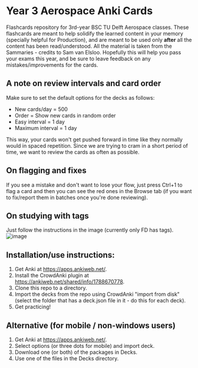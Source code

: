 # Year 3 Aerospace Anki Cards
Flashcards repository for 3rd-year BSC TU Delft Aerospace classes. These flashcards are meant to help solidify the learned content in your memory (specially helpful for Production), and are meant to be used only **after** all the content has been read/understood. All the material is taken from the Sammaries - credits to Sam van Elsloo. Hopefully this will help you pass your exams this year, and be sure to leave feedback on any mistakes/improvements for the cards.

## A note on review intervals and card order

Make sure to set the default options for the decks as follows:
- New cards/day = 500
- Order = Show new cards in random order
- Easy interval = 1 day
- Maximum interval = 1 day

This way, your cards won't get pushed forward in time like they normally would in spaced repetition. Since we are trying to cram in a short period of time, we want to review the cards as often as possible.

## On flagging and fixes

If you see a mistake and don't want to lose your flow, just press Ctrl+1 to flag a card and then you can see the red ones in the Browse tab (if you want to fix/report them in batches once you're done reviewing).

## On studying with tags
Just follow the instructions in the image (currently only FD has tags).
![image](https://user-images.githubusercontent.com/50732027/113481242-a9d23e80-9498-11eb-8e13-fa68c0164675.png)

## Installation/use instructions:

1. Get Anki at https://apps.ankiweb.net/.
2. Install the CrowdAnki plugin at https://ankiweb.net/shared/info/1788670778.
3. Clone this repo to a directory.
4. Import the decks from the repo using CrowdAnki "import from disk" (select the folder that has a deck.json file in it - do this for each deck).
5. Get practicing!

## Alternative (for mobile / non-windows users)
1. Get Anki at https://apps.ankiweb.net/.
2. Select options (or three dots for mobile) and import deck.
3. Download one (or both) of the packages in Decks.
4. Use one of the files in the Decks directory.
